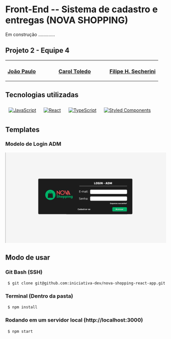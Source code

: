 # Front-End -- Sistema de cadastro e entregas (NOVA SHOPPING)

Em construção .............

## Projeto 2 - Equipe 4

<table><tr><td valign="top" width="33%">

###  [João Paulo](https://github.com/JoaoPauloPereirax)


<div align="center">  
 
</div>

</td><td valign="top" width="33%">


### [Carol Toledo](https://github.com/Carol-Sust) 
<div align="center">  
 
</div>

</td><td valign="top" width="33%">

### [Filipe H. Secherini](https://github.com/Sechebr)

<div align="center">  
 
</div>

</td></tr></table>  


## Tecnologias utilizadas
<div align="left">
<a href="https://www.javascript.com/" target="_blank"><img style="margin: 10px" src="https://profilinator.rishav.dev/skills-assets/javascript-original.svg" alt="JavaScript" height="50" /></a>  
<a href="https://reactjs.org/" target="_blank"><img style="margin: 10px" src="https://profilinator.rishav.dev/skills-assets/react-original-wordmark.svg" alt="React" height="50" /></a>    
<a href="https://www.typescriptlang.org/" target="_blank"><img style="margin: 10px" src="https://profilinator.rishav.dev/skills-assets/typescript-original.svg" alt="TypeScript" height="50" /></a> 
<a href="https://styled-components.com/" target="_blank"><img style="margin: 10px" src="https://profilinator.rishav.dev/skills-assets/styled-components.png" alt="Styled Components" height="50" /></a>  
</div>

## Templates

### Modelo de Login ADM

![LoginLogin---ADM](./src/assets/templates/LoginLogin---ADM.png)


## Modo de usar

### Git Bash (SSH)

     $ git clone git@github.com:iniciativa-dev/nova-shopping-react-app.git

### Terminal (Dentro da pasta)

     $ npm install

### Rodando em um servidor local (http://localhost:3000)

     $ npm start
